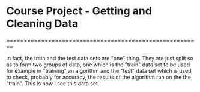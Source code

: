 # Course Project - Getting and Cleaning Data
========================================================

In fact, the train and the test data sets are "one" thing. They are just split so as to form two groups of data, one which is the "train" data set to be used for example in "training" an algorithm and the "test" data set which is used to check, probably for accuracy, the results of the algorithm ran on the the "train". This is how I see this data set.